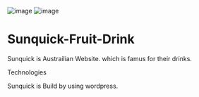 ![image](https://user-images.githubusercontent.com/92082198/144050423-7e6d7688-6f9f-496b-bb61-3ed2534b65e2.png)
![image](https://user-images.githubusercontent.com/92082198/144050488-10ab3086-347c-4262-809a-1ceb8cde08f8.png)

# Sunquick-Fruit-Drink

Sunquick is Austrailian Website. which is famus for their drinks.

Technologies

Sunquick is Build by using wordpress.
